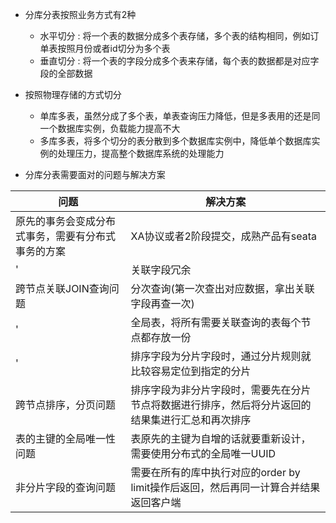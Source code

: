 * 分库分表按照业务方式有2种
   * 水平切分 : 将一个表的数据分成多个表存储，多个表的结构相同，例如订单表按照月份或者id切分为多个表
   * 垂直切分 : 将一个表的字段分成多个表来存储，每个表的数据都是对应字段的全部数据
* 按照物理存储的方式切分
   * 单库多表，虽然分成了多个表，单表查询压力降低，但是多表用的还是同一个数据库实例，负载能力提高不大
   * 多库多表，将多个切分的表分散到多个数据库实例中，降低单个数据库实例的处理压力，提高整个数据库系统的处理能力

* 分库分表需要面对的问题与解决方案

|问题|解决方案|
|----|--------|
|原先的事务会变成分布式事务，需要有分布式事务的方案|XA协议或者2阶段提交，成熟产品有seata|
|'|关联字段冗余|
|跨节点关联JOIN查询问题|分次查询(第一次查出对应数据，拿出关联字段再查一次)|
|'|全局表，将所有需要关联查询的表每个节点都存放一份|
|'|排序字段为分片字段时，通过分片规则就比较容易定位到指定的分片|
|跨节点排序，分页问题|排序字段为非分片字段时，需要先在分片节点将数据进行排序，然后将分片返回的结果集进行汇总和再次排序|
|表的主键的全局唯一性问题|表原先的主键为自增的话就要重新设计，需要使用分布式的全局唯一UUID|
|非分片字段的查询问题|需要在所有的库中执行对应的order by limit操作后返回，然后再同一计算合并结果返回客户端|
